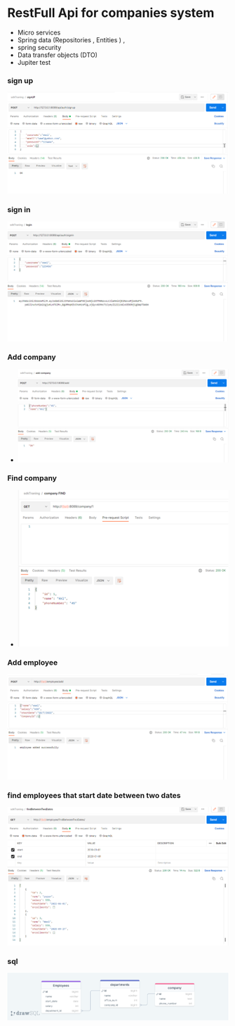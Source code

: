 # RestFull Api for companies system

- Micro services
- Spring data (Repositories , Entities  ) ,
- spring security
- Data transfer objects (DTO)
- Jupiter test
### sign up
![signup.png](img/signup.png)

### sign in
![signup.png](img/login.png)
### Add company
- ![FindCompany.png](img/addCompany.png)
### Find company
- ![FindCompany.png](img/FindCompany.png)
### Add employee
![addEmployee.png](img/addEmployee.png)


### find employees that  start date between two dates
![findBetweenTwoDates.png](img/findBetweenTwoDates.png)

### sql
![sqlScema.png](img/sqlScema.png)

